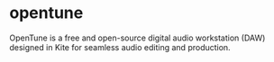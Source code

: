 # opentune
OpenTune is a free and open-source digital audio workstation (DAW) designed in Kite for seamless audio editing and production.
